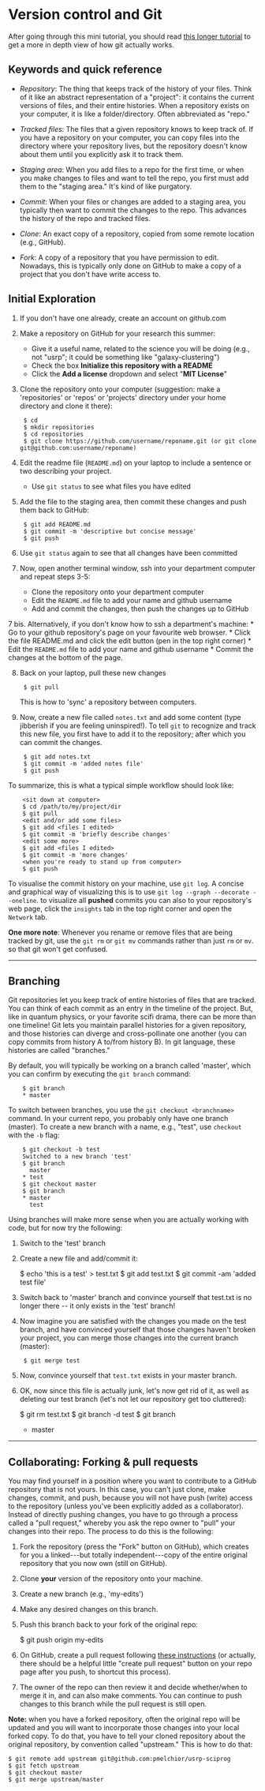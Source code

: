 # Version control and Git

After going through this mini tutorial, you should read [this longer tutorial](http://www.sbf5.com/~cduan/technical/git/) to get a more in depth view of how git actually works.

## Keywords and quick reference

* _Repository_: The thing that keeps track of the history of your files. Think of it like an abstract representation of a "project": it contains the current versions of files, and their entire histories. When a repository exists on your computer, it is like a folder/directory. Often abbreviated as "repo."

* _Tracked files_: The files that a given repository knows to keep track of. If you have a repository on your computer, you can copy files into the directory where your repository lives, but the repository doesn't know about them until you explicitly ask it to track them.

* _Staging area_: When you add files to a repo for the first time, or when you make changes to files and want to tell the repo, you first must add them to the "staging area." It's kind of like purgatory.

* _Commit_: When your files or changes are added to a staging area, you typically then want to commit the changes to the repo. This advances the history of the repo and tracked files.

* _Clone_: An exact copy of a repository, copied from some remote location (e.g., GitHub).

* _Fork_: A copy of a repository that you have permission to edit. Nowadays, this is typically only done on GitHub to make a copy of a project that you don't have write access to.

## Initial Exploration

1. If you don't have one already, create an account on github.com

2. Make a repository on GitHub for your research this summer:
    * Give it a useful name, related to the science you will be doing (e.g., not "usrp"; it could be something like "galaxy-clustering")
    * Check the box __Initialize this repository with a README__
    * Click the __Add a license__ dropdown and select "__MIT License__"

3. Clone the repository onto your computer (suggestion: make a 'repositories' or 'repos' or 'projects' directory under your home directory and clone it there):

   		$ cd
		$ mkdir repositories
		$ cd repositories
		$ git clone https://github.com/username/reponame.git (or git clone git@github.com:username/reponame)

4. Edit the readme file (`README.md`) on your laptop to include a sentence or two describing your project.
    * Use `git status` to see what files you have edited

5. Add the file to the staging area, then commit these changes and push them back to GitHub:

   		$ git add README.md
   		$ git commit -m 'descriptive but concise message'
   		$ git push

6. Use `git status` again to see that all changes have been committed

7. Now, open another terminal window, ssh into your department computer and repeat steps 3-5:
    * Clone the repository onto your department computer
    * Edit the `README.md` file to add your name and github username
    * Add and commit the changes, then push the changes up to GitHub

7 bis. Alternatively, if you don't know how to ssh a department's machine:
    * Go to your github repository's page on your favourite web browser.
    * Click the file README.md and click the edit button (pen in the top right corner)
    * Edit the `README.md` file to add your name and github username
    * Commit the changes at the bottom of the page.

8. Back on your laptop, pull these new changes

   		$ git pull

   This is how to 'sync' a repository between computers.

9. Now, create a new file called `notes.txt` and add some content (type jibberish if you are feeling uninspired!).  To tell `git` to recognize and track this new file, you first have to add it to the repository; after which you can commit the changes.

   		$ git add notes.txt
   		$ git commit -m 'added notes file'
   		$ git push

To summarize, this is what a typical simple workflow should look like:

		<sit down at computer>
		$ cd /path/to/my/project/dir
		$ git pull
		<edit and/or add some files>
		$ git add <files I edited>
		$ git commit -m 'briefly describe changes'
		<edit some more>
		$ git add <files I edited>
		$ git commit -m 'more changes'
		<when you're ready to stand up from computer>
		$ git push
		
To visualise the commit history on your machine, use `git log`. A concise and graphical way of visualizing this is to use `git log --graph --decorate --oneline`. to visualize all **pushed** commits you can also to your repository's web page, click the `insights` tab in the top right corner and open the `Network` tab.

__One more note__: Whenever you rename or remove files that are being tracked by git, use the `git rm` or `git mv` commands rather than just `rm` or `mv`. so that git won't get confused.
​

---

## Branching

Git repositories let you keep track of entire histories of files that are tracked. You can think of each commit as an entry in the timeline of the project. But, like in quantum physics, or your favorite scifi drama, there can be more than one timeline! Git lets you maintain parallel histories for a given repository, and those histories can diverge and cross-pollinate one another (you can copy commits from history A to/from history B). In git language, these histories are called "branches."

By default, you will typically be working on a branch called 'master', which you can confirm by executing the `git branch` command:

		$ git branch
		* master

To switch between branches, you use the `git checkout <branchname>` command. In your current repo, you probably only have one branch (master). To create a new branch with a name, e.g., "test", use `checkout` with the `-b` flag:

		$ git checkout -b test
		Switched to a new branch 'test'
		$ git branch
		  master
		* test
		$ git checkout master
		$ git branch
		* master
		  test

Using branches will make more sense when you are actually working with code, but for now try the following:

1. Switch to the 'test' branch
2. Create a new file and add/commit it:

  	 $ echo 'this is a test' > test.txt
	 $ git add test.txt
	 $ git commit -am 'added test file'

3. Switch back to 'master' branch and convince yourself that test.txt is no longer there -- it only exists in the 'test' branch!

4. Now imagine you are satisfied with the changes you made on the test branch, and have convinced yourself that those changes haven't broken your project, you can merge those changes into the current branch (master):

    	$ git merge test

5. Now, convince yourself that `test.txt` exists in your master branch.

6. OK, now since this file is actually junk, let's now get rid of it, as well as deleting our test branch (let's not let our repository get too cluttered):

   	$ git rm test.txt
   	$ git branch -d test
   	$ git branch
   	* master

---

## Collaborating: Forking & pull requests

You may find yourself in a position where you want to contribute to a GitHub repository that is not yours. In this case, you can't just clone, make changes, commit, and push, because you will not have push (write) access to the repository (unless you've been explicitly added as a collaborator). Instead of directly pushing changes, you have to go through a process called a "pull request," whereby you ask the repo owner to "pull" your changes into their repo. The process to do this is the following:

1. Fork the repository (press the "Fork" button on GitHub), which creates for you a linked---but totally independent---copy of the entire original repository that you now own (still on GitHub).
2. Clone **your** version of the repository onto your machine.
3. Create a new branch (e.g., 'my-edits')
4. Make any desired changes on this branch.
5. Push this branch back to your fork of the original repo:

   	$ git push origin my-edits

6. On GitHub, create a pull request following [these instructions]( https://help.github.com/articles/creating-a-pull-request/) (or actually, there should be a helpful little "create pull request" button on your repo page after you push, to shortcut this process).
7. The owner of the repo can then review it and decide whether/when to merge it in, and can also make comments.  You can continue to push changes to this branch while the pull request is still open.

**Note:** when you have a forked repository, often the original repo will be updated and you will want to incorporate those changes into your local forked copy. To do that, you have to tell your cloned repository about the original repository, by convention called "upstream." This is how to do that:


	$ git remote add upstream git@github.com:pmelchior/usrp-sciprog
	$ git fetch upstream
	$ git checkout master
	$ git merge upstream/master
